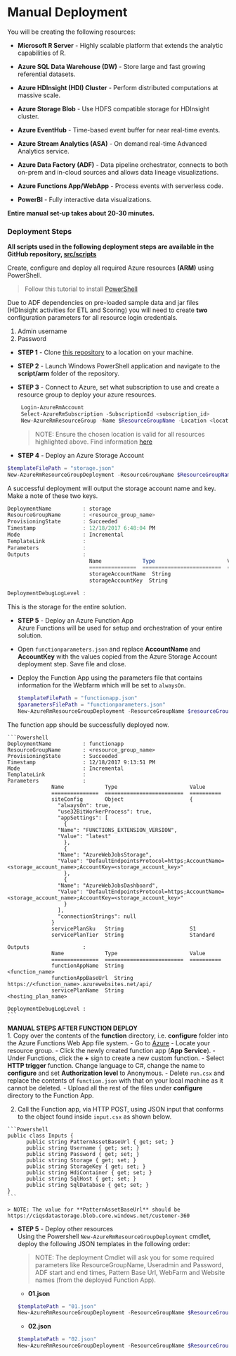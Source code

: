# Manual Deployment
You will be creating the following resources:

- **Microsoft R Server** - Highly scalable platform that extends the analytic capabilities of R.

- **Azure SQL Data Warehouse (DW)** - Store large and fast growing referential datasets.

- **Azure HDInsight (HDI) Cluster** - Perform distributed computations at massive scale.

- **Azure Storage Blob** - Use HDFS compatible storage for HDInsight cluster.

- **Azure EventHub** - Time-based event buffer for near real-time events.

- **Azure Stream Analytics (ASA)** - On demand real-time Advanced Analytics service.

- **Azure Data Factory (ADF)** - Data pipeline orchestrator, connects to both on-prem and in-cloud sources and allows data lineage visualizations.

- **Azure Functions App/WebApp** - Process events with serverless code.

- **PowerBI** - Fully interactive data visualizations.

**Entire manual set-up takes about 20-30 minutes.**

### Deployment Steps
**All scripts used in the following deployment steps are available in the GitHub repository, [src/scripts][LINK_SCRIPTS]** 

Create, configure and deploy all required Azure resources **(ARM)** using PowerShell.

> Follow this tutorial to install [PowerShell][LINK_PS]

Due to ADF dependencies on pre-loaded sample data and jar files (HDInsight activities for ETL and Scoring) you will need to create **two** configuration parameters for all resource login credentials.

1. Admin username
1. Password 
 

- **STEP 1** - Clone [this repository][LINK_GH] to a location on your machine. 

- **STEP 2** - Launch Windows PowerShell application and navigate to the **script/arm** folder of the repository.
 
- **STEP 3** - Connect to Azure, set what subscription to use and create a resource group to deploy your azure resources.   
	
   ```Powershell
    Login-AzureRmAccount
    Select-AzureRmSubscription -SubscriptionId <subscription_id>
    New-AzureRmResourceGroup -Name $ResourceGroupName -Location <location_of_your_choice>  
    ```
	> NOTE: Ensure the chosen location is valid for all resources highlighted above. Find information [here](https://azure.microsoft.com/en-us/status/)  
	
- **STEP 4** - Deploy an Azure Storage Account   

```Powershell
$templateFilePath = "storage.json"
New-AzureRmResourceGroupDeployment -ResourceGroupName $ResourceGroupName -TemplateFile $templateFilePath -Verbose
```  

A successful deployment will output the storage account name and key. Make a note of these two keys.  
```Powershell
DeploymentName          : storage
ResourceGroupName       : <resource_group_name>
ProvisioningState       : Succeeded
Timestamp               : 12/18/2017 6:48:04 PM
Mode                    : Incremental
TemplateLink            :
Parameters              :
Outputs                 :
                          Name             Type                       Value
                          ===============  =========================  ==========
                          storageAccountName  String                   <storage_name>
                          storageAccountKey  String                    <storage_key>

DeploymentDebugLogLevel :
```  

This is the storage for the entire solution.   

- **STEP 5** - Deploy an Azure Function App  
Azure Functions will be used for setup and orchestration of your entire solution. 
- Open `functionparameters.json` and replace **AccountName** and **AccountKey** with the values copied from the Azure Storage Account deployment step. Save file and close.  
- Deploy the Function App using the parameters file that contains information for the Webfarm which will be set to `alwaysOn`.   
	
	```Powershell
	$templateFilePath = "functionapp.json"
	$parametersFilePath = "functionparameters.json"
	New-AzureRmResourceGroupDeployment -ResourceGroupName $resourceGroupName -TemplateFile $templateFilePath -TemplateParameterFile $parametersFilePath -Verbose
	```  
The function app should be successfully deployed now. 

	```Powershell
	DeploymentName          : functionapp
	ResourceGroupName       : <resource_group_name>
	ProvisioningState       : Succeeded
	Timestamp               : 12/18/2017 9:13:51 PM
	Mode                    : Incremental
	TemplateLink            :
	Parameters              :
				  Name             Type                       Value
				  ===============  =========================  ==========
				  siteConfig       Object                     {
				    "alwaysOn": true,
				    "use32BitWorkerProcess": true,
				    "appSettings": [
				      {
					"Name": "FUNCTIONS_EXTENSION_VERSION",
					"Value": "latest"
				      },
				      {
					"Name": "AzureWebJobsStorage",
					"Value": "DefaultEndpointsProtocol=https;AccountName=<storage_account_name>;AccountKey=<storage_account_key>"
				      },
				      {
					"Name": "AzureWebJobsDashboard",
					"Value": "DefaultEndpointsProtocol=https;AccountName=<storage_account_name>;AccountKey=<storage_account_key>"
				      }
				    ],
				    "connectionStrings": null
				  }
				  servicePlanSku   String                     S1
				  servicePlanTier  String                     Standard

	Outputs                 :
				  Name             Type                       Value
				  ===============  =========================  ==========
				  functionAppName  String                     <function_name>
				  functionAppBaseUrl  String                  https://<function_name>.azurewebsites.net/api/
				  servicePlanName  String                     <hosting_plan_name>

	DeploymentDebugLogLevel :
	```  
	
   **MANUAL STEPS AFTER FUNCTION DEPLOY**  
    1. Copy over the contents of the **function** directory, i.e. **configure** folder into the Azure Functions Web App file system.
    	- Go to [Azure](https://portal.azure.com)
	- Locate your resource group.
	- Click the newly created function app (**App Service**).
	- Under Functions, click the **+** sign to create a new custom function.
	- Select **HTTP trigger** function. Change language to C#, change the name to **configure** and set **Authorization level** to Anonymous. 
	- Delete `run.csx` and replace the contents of `function.json` with that on your local machine as it cannot be deleted. 
	- Upload all the rest of the files under **configure** directory to the Function App.  
	
   2. Call the Function app, via HTTP POST, using JSON input that conforms to the object found inside `input.csx` as shown below.  
    
    ```Powershell
    public class Inputs {  
          public string PatternAssetBaseUrl { get; set; }
          public string Username { get; set; }
          public string Password { get; set; }
          public string Storage { get; set; }
          public string StorageKey { get; set; }
          public string HdiContainer { get; set; }
          public string SqlHost { get; set; }
          public string SqlDatabase { get; set; }
    }
	```  
	
    > NOTE: The value for **PatternAssetBaseUrl** should be https://ciqsdatastorage.blob.core.windows.net/customer-360  

- **STEP 5** - Deploy other resources  
Using the Powershell `New-AzureRmResourceGroupDeployment` cmdlet, deploy the following JSON templates in the following order:  
	> NOTE: The deployment Cmdlet will ask you for some required parameters like ResourceGroupName, Useradmin and Password, ADF start and end times, Pattern Base Url, WebFarm and Website names (from the deployed Function App).   

   - **01.json**      
    ```Powershell
    $templatePath = "01.json"
    New-AzureRmResourceGroupDeployment -ResourceGroupName $ResourceGroupName -Name "Step 1" -TemplateUri $templatePath 
    ```    
    - **02.json**   
    ```Powershell
    $templatePath = "02.json"
    New-AzureRmResourceGroupDeployment -ResourceGroupName $ResourceGroupName -Name "Step 2" -TemplateUri $templatePath 
    ```  
    
 <!-- Links -->
[LINK_PS]: https://docs.microsoft.com/en-us/powershell/azure/install-azurerm-ps?view=azurermps-3.8.0
[LINK_SCRIPTS]: https://github.com/Azure/cortana-intelligence-customer360/tree/master/Technical%20Deployment%20Guide/src/scripts
[LINK_GH]: https://github.com/Azure/cortana-intelligence-customer360 
 
